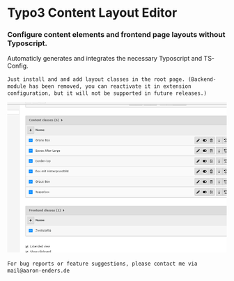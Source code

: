 # Typo3 Content Layout Editor
### Configure content elements and frontend page layouts without Typoscript.

Automaticly generates and integrates the necessary Typoscript and TS-Config.
```
Just install and and add layout classes in the root page. (Backend-module has been removed, you can reactivate it in extension configuration, but it will not be supported in future releases.)
```
![Alt text](Documentation/Images/screenshot.png?raw=true "Screenshot")
```
For bug reports or feature suggestions, please contact me via mail@aaron-enders.de
```